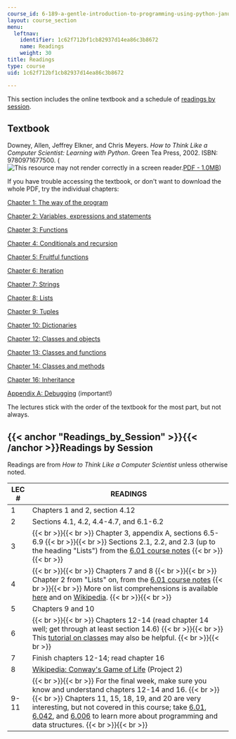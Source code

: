 ```yaml
---
course_id: 6-189-a-gentle-introduction-to-programming-using-python-january-iap-2011
layout: course_section
menu:
  leftnav:
    identifier: 1c62f712bf1cb82937d14ea86c3b8672
    name: Readings
    weight: 30
title: Readings
type: course
uid: 1c62f712bf1cb82937d14ea86c3b8672

---
```


This section includes the online textbook and a schedule of [readings by session](#Readings_by_Session).

Textbook
--------

Downey, Allen, Jeffrey Elkner, and Chris Meyers. _How to Think Like a Computer Scientist: Learning with Python_. Green Tea Press, 2002. ISBN: 9780971677500. (![This resource may not render correctly in a screen reader.](/images/inacessible.gif)[PDF - 1.0MB](http://www.greenteapress.com/thinkpython/thinkCSpy/thinkCSpy.pdf))

If you have trouble accessing the textbook, or don't want to download the whole PDF, try the individual chapters:

[Chapter 1: The way of the program](http://www.greenteapress.com/thinkpython/thinkCSpy/html/chap01.html)

[Chapter 2: Variables, expressions and statements](http://www.greenteapress.com/thinkpython/thinkCSpy/html/chap02.html)

[Chapter 3: Functions](http://www.greenteapress.com/thinkpython/thinkCSpy/html/chap03.html)

[Chapter 4: Conditionals and recursion](http://www.greenteapress.com/thinkpython/thinkCSpy/html/chap04.html)

[Chapter 5: Fruitful functions](http://www.greenteapress.com/thinkpython/thinkCSpy/html/chap05.html)

[Chapter 6: Iteration](http://www.greenteapress.com/thinkpython/thinkCSpy/html/chap06.html)

[Chapter 7: Strings](http://www.greenteapress.com/thinkpython/thinkCSpy/html/chap07.html)

[Chapter 8: Lists](http://www.greenteapress.com/thinkpython/thinkCSpy/html/chap08.html)

[Chapter 9: Tuples](http://www.greenteapress.com/thinkpython/thinkCSpy/html/chap09.html)

[Chapter 10: Dictionaries](http://www.greenteapress.com/thinkpython/thinkCSpy/html/chap10.html)

[Chapter 12: Classes and objects](http://www.greenteapress.com/thinkpython/thinkCSpy/html/chap12.html)

[Chapter 13: Classes and functions](http://www.greenteapress.com/thinkpython/thinkCSpy/html/chap13.html)

[Chapter 14: Classes and methods](http://www.greenteapress.com/thinkpython/thinkCSpy/html/chap14.html)

[Chapter 16: Inheritance](http://www.greenteapress.com/thinkpython/thinkCSpy/html/chap16.html)

[Appendix A: Debugging](http://www.greenteapress.com/thinkpython/thinkCSpy/html/app01.html) (important!)

The lectures stick with the order of the textbook for the most part, but not always.

{{< anchor "Readings_by_Session" >}}{{< /anchor >}}Readings by Session
----------------------------------------------------------------------

Readings are from _How to Think Like a Computer Scientist_ unless otherwise noted.

| LEC # | READINGS |
| --- | --- |
| 1 | Chapters 1 and 2, section 4.12 |
| 2 | Sections 4.1, 4.2, 4.4-4.7, and 6.1-6.2 |
| 3 |  {{< br >}}{{< br >}} Chapter 3, appendix A, sections 6.5-6.9 {{< br >}}{{< br >}} Sections 2.1, 2.2, and 2.3 (up to the heading "Lists") from the [6.01 course notes](/courses/6-01sc-introduction-to-electrical-engineering-and-computer-science-i-spring-2011/sections/unit-1-software-engineering/object-oriented-programming) {{< br >}}{{< br >}}  |
| 4 |  {{< br >}}{{< br >}} Chapters 7 and 8 {{< br >}}{{< br >}} Chapter 2 from "Lists" on, from the [6.01 course notes](/courses/6-01sc-introduction-to-electrical-engineering-and-computer-science-i-spring-2011/sections/unit-1-software-engineering/object-oriented-programming) {{< br >}}{{< br >}} More on list comprehensions is available [here](https://docs.python.org/2/tutorial/datastructures.html#list-comprehensions) and on [Wikipedia](http://en.wikipedia.org/wiki/List_comprehension). {{< br >}}{{< br >}}  |
| 5 | Chapters 9 and 10 |
| 6 |  {{< br >}}{{< br >}} Chapters 12-14 (read chapter 14 well; get through at least section 14.6) {{< br >}}{{< br >}} This [tutorial on classes](http://docs.python.org/tutorial/classes.html) may also be helpful. {{< br >}}{{< br >}}  |
| 7 | Finish chapters 12-14; read chapter 16 |
| 8 | [Wikipedia: Conway's Game of Life](http://en.wikipedia.org/wiki/Conway%27s_Game_of_Life) (Project 2) |
| 9-11 |  {{< br >}}{{< br >}} For the final week, make sure you know and understand chapters 12-14 and 16. {{< br >}}{{< br >}} Chapters 11, 15, 18, 19, and 20 are very interesting, but not covered in this course; take [6.01](/courses/6-01sc-introduction-to-electrical-engineering-and-computer-science-i-spring-2011), [6.042](/courses/6-042j-mathematics-for-computer-science-fall-2010), and [6.006](/courses/6-006-introduction-to-algorithms-spring-2008) to learn more about programming and data structures. {{< br >}}{{< br >}}